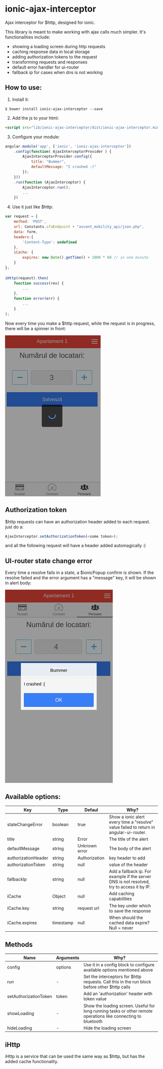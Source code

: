 # ionic-ajax-interceptor
Ajax interceptor for $http, designed for ionic.

This library is meant to make working with ajax calls much simpler.
It's functionalities include:
 - showing a loading screen during http requests
 - caching response data in local storage
 - adding authorization tokens to the request
 - transforming requests and responses
 - default error handler for ui-router
 - fallback ip for cases when dns is not working

## How to use:

1) Install it:

```shell
$ bower install ionic-ajax-interceptor --save
```

2) Add the js to your html:

```html
<script src="lib/ionic-ajax-interceptor/dist/ionic-ajax-interceptor.min.js"></script>
```

3) Configure your module:

```JavaScript
angular.module('app', ['ionic', 'ionic-ajax-interceptor'])
    .config(function( AjaxInterceptorProvider ) {
        AjaxInterceptorProvider.config({
            title: "Bummer",
            defaultMessage: "I crashed :("
        });
    }))
    .run(function (AjaxInterceptor) {
        AjaxInterceptor.run();
        ...
    })
```

4) Use it just like $http:

```JavaScript
var request = {
    method: 'POST',
    url: Constants.sfaEndpoint + "ascent_mobility_api/json.php",
    data: form,
    headers:{
        'Content-Type': undefined
    },
    iCache: {
        expires: new Date().getTime() + 1000 * 60 // in one minute
    }
};

iHttp(request).then(
    function success(res) {
        ...
    },
    function error(err) {
        ...    
    }
);
```

Now every time you make a $http request, while the request is in progress, there will be a spinner in front:

![Example](/screenshots/loading.png?raw=true)

## Authorization token

$http requests can have an authorization header added to each request. just do a:

```JavaScript
AjaxInterceptor.setAuthorizationToken(<some token>);
```

and all the following request will have a header added automagically :)

## UI-router state change error

Every time a resolve fails in a state, a $ionicPopup confirm is shown. 
If the resolve failed and the error argument has a "message" key, it will be shown in alert body:

![Example](/screenshots/stateChangeError.png?raw=true)

## Available options:

| Key  | Type | Defaul | Why? |
| ---- | ---- | ------ | ---- |
| stateChangeError | boolean | true | Show a ionic alert every time a "resolve" value failed to return in angular-ui-router. | 
| title | string | Error | The title of the alert |
| defaultMessage | string | Unknown error | The body of the alert | 
| authorizationHeader | string | Authorization | key header to add | 
| authorizationToken | string | null | value of the header |
| fallbackIp | string | null | Add a fallback ip. For example if the server DNS is not resolved, try to access it by IP. |
| iCache | Object | null | Add caching capabilities |
| iCache.key | string | request url | The key under which to save the response |
| iCache.expires | timestamp | null | When should the cached data expire? Null = never |

## Methods

| Name | Arguments | Why? |
| ---- | --------- | ---- |
| config | options | Use it in a config block to configure available options mentioned above |
| run | - | Set the interceptors for $http requests. Call this in the run block before other $http calls |
| setAuthorizationToken | token | Add an 'authorization' header with token value |
| showLoading | - | Show the loading screen. Useful for long running tasks or other remote operations like connecting to bluetooth |
| hideLoading | - | Hide the loading screen |

## iHttp

iHttp is a service that can be used the same way as $http, but has the added cache functionality.

